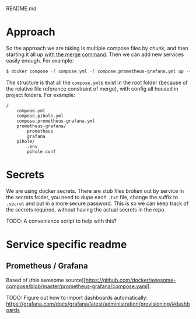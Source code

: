 README.md

# Approach

So the approach we are taking is multiple compose files by chunk, and then starting it all up [with the merge command](https://docs.docker.com/compose/multiple-compose-files/merge/). Then we can add new services easily enough. For example:

```bash
$ docker compose -f compose.yml -f compose.prometheus-grafana.yml up -d
```

The structure is that all the `compose.yml`s exist in the root folder (because of the relative file reference constraint of merge), with config all housed in project folders. For example:

```
/
    compose.yml
    compose.pihole.yml
    compose.prometheus-grafana.yml
    prometheus-grafana/
        prometheus
        grafana
    pihole/
        .env
        pihole.conf
```

# Secrets

We are using docker secrets. There are stub files broken out by service in the secrets folder, you need to dupe each `.txt` file, change the suffix to `.secret` and put in a more secure password. This is so we can keep track of the secrets required, without having the actual secrets in the repo. 

TODO: A convenience script to help with this? 

# Service specific readme

## Prometheus / Grafana

Based of (this awesome source)[https://github.com/docker/awesome-compose/blob/master/prometheus-grafana/compose.yaml]. 

TODO: Figure out how to import dashboards automatically: https://grafana.com/docs/grafana/latest/administration/provisioning/#dashboards

